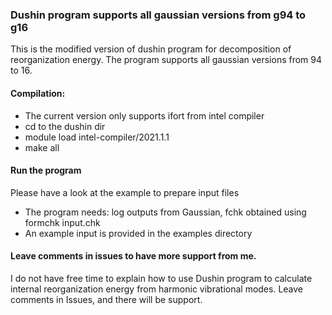 ### Dushin program supports all gaussian versions from g94 to g16

This is the modified version of dushin program for decomposition of reorganization energy. The program supports all gaussian versions from 94 to 16.



#### Compilation:

* The current version only supports ifort from intel compiler 
* cd to the dushin dir
* module load intel-compiler/2021.1.1 
* make all 

#### Run the program

Please have a look at the example to prepare input files

* The program needs: log outputs from Gaussian, fchk obtained using formchk input.chk 
* An example input is provided in the examples directory 

#### Leave comments in issues to have more support from me.

I do not have free time to explain how to use Dushin program to calculate internal reorganization energy from harmonic vibrational modes. Leave comments in Issues, and there will be support.

